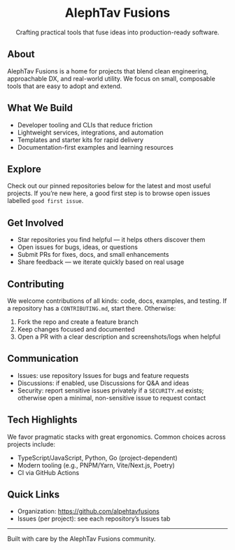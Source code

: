 <div align="center">

# AlephTav Fusions

Crafting practical tools that fuse ideas into production-ready software.

</div>

## About

AlephTav Fusions is a home for projects that blend clean engineering, approachable DX, and real-world utility. We focus on small, composable tools that are easy to adopt and extend.

## What We Build

- Developer tooling and CLIs that reduce friction
- Lightweight services, integrations, and automation
- Templates and starter kits for rapid delivery
- Documentation-first examples and learning resources

## Explore

Check out our pinned repositories below for the latest and most useful projects. If you’re new here, a good first step is to browse open issues labelled `good first issue`.

## Get Involved

- Star repositories you find helpful — it helps others discover them
- Open issues for bugs, ideas, or questions
- Submit PRs for fixes, docs, and small enhancements
- Share feedback — we iterate quickly based on real usage

## Contributing

We welcome contributions of all kinds: code, docs, examples, and testing. If a repository has a `CONTRIBUTING.md`, start there. Otherwise:

1. Fork the repo and create a feature branch
2. Keep changes focused and documented
3. Open a PR with a clear description and screenshots/logs when helpful

## Communication

- Issues: use repository Issues for bugs and feature requests
- Discussions: if enabled, use Discussions for Q&A and ideas
- Security: report sensitive issues privately if a `SECURITY.md` exists; otherwise open a minimal, non-sensitive issue to request contact

## Tech Highlights

We favor pragmatic stacks with great ergonomics. Common choices across projects include:

- TypeScript/JavaScript, Python, Go (project-dependent)
- Modern tooling (e.g., PNPM/Yarn, Vite/Next.js, Poetry)
- CI via GitHub Actions

## Quick Links

- Organization: https://github.com/alpehtavfusions
- Issues (per project): see each repository’s Issues tab

---

Built with care by the AlephTav Fusions community.

